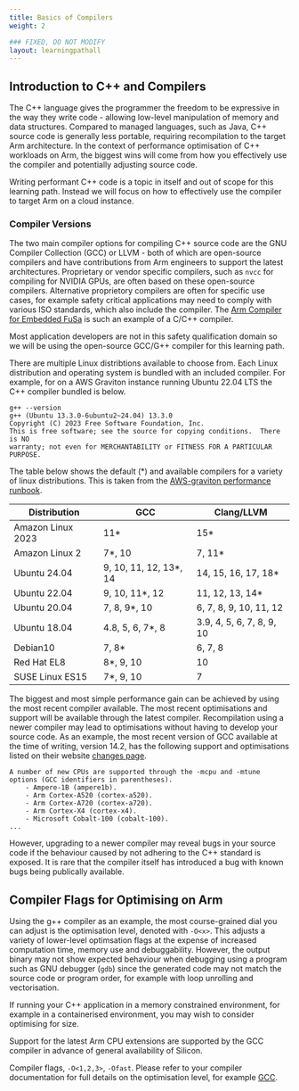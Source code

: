 ```yaml
---
title: Basics of Compilers 
weight: 2

### FIXED, DO NOT MODIFY
layout: learningpathall
---
```


## Introduction to C++ and Compilers

The C++ language gives the programmer the freedom to be expressive in the way they write code - allowing low-level manipulation of memory and data structures. Compared to managed languages, such as Java, C++ source code is generally less portable, requiring recompilation to the target Arm architecture. In the context of performance optimisation of C++ workloads on Arm, the biggest wins will come from how you effectively use the compiler and potentially adjusting source code. 

Writing performant C++ code is a topic in itself and out of scope for this learning path. Instead we will focus on how to effectively use the compiler to target Arm on a cloud instance. 

### Compiler Versions

The two main compiler options for compiling C++ source code are the GNU Compiler Collection (GCC) or LLVM - both of which are open-source compilers and have contributions from Arm engineers to support the latest architectures. Proprietary or vendor specific compilers, such as `nvcc` for compiling for NVIDIA GPUs, are often based on these open-source compilers. Alternative proprietory compilers are often for specific use cases, for example safety critical applications may need to comply with various ISO standards, which also include the compiler. The [Arm Compiler for Embedded FuSa](https://developer.arm.com/Tools%20and%20Software/Arm%20Compiler%20for%20Embedded%20FuSa) is such an example of a C/C++ compiler. 

Most application developers are not in this safety qualification domain so we will be using the open-source GCC/G++ compiler for this learning path. 

There are multiple Linux distribtions available to choose from. Each Linux distribution and operating system is bundled with an included compiler. For example, for on a AWS Graviton instance running Ubuntu 22.04 LTS the C++ compiler bundled is below. 

``` output
g++ --version
g++ (Ubuntu 13.3.0-6ubuntu2~24.04) 13.3.0
Copyright (C) 2023 Free Software Foundation, Inc.
This is free software; see the source for copying conditions.  There is NO
warranty; not even for MERCHANTABILITY or FITNESS FOR A PARTICULAR PURPOSE.

```

The table below shows the default (*) and available compilers for a variety of linux distributions. This is taken from the [AWS-graviton performance runbook](https://github.com/aws/aws-graviton-getting-started/blob/main/c-c%2B%2B.md).

Distribution    | GCC                  | Clang/LLVM
----------------|----------------------|-------------
Amazon Linux 2023  | 11*               | 15*
Amazon Linux 2  | 7*, 10               | 7, 11*
Ubuntu 24.04    | 9, 10, 11, 12, 13*, 14 | 14, 15, 16, 17, 18*
Ubuntu 22.04    | 9, 10, 11*, 12       | 11, 12, 13, 14*
Ubuntu 20.04    | 7, 8, 9*, 10         | 6, 7, 8, 9, 10, 11, 12
Ubuntu 18.04    | 4.8, 5, 6, 7*, 8     | 3.9, 4, 5, 6, 7, 8, 9, 10
Debian10        | 7, 8*                | 6, 7, 8
Red Hat EL8     | 8*, 9, 10            | 10
SUSE Linux ES15 | 7*, 9, 10            | 7


The biggest and most simple performance gain can be achieved by using the most recent compiler available. The most recent optimisations and support will be available through the latest compiler. Recompilation using a newer compiler may lead to optimisations without having to develop your source code. As an example, the most recent version of GCC available at the time of writing, version 14.2, has the following support and optimisations listed on their website [changes page](https://gcc.gnu.org/gcc-14/changes.html). 

```output
A number of new CPUs are supported through the -mcpu and -mtune options (GCC identifiers in parentheses).
    - Ampere-1B (ampere1b).
    - Arm Cortex-A520 (cortex-a520).
    - Arm Cortex-A720 (cortex-a720).
    - Arm Cortex-X4 (cortex-x4).
    - Microsoft Cobalt-100 (cobalt-100).
...
```

However, upgrading to a newer compiler may reveal bugs in your source code if the behaviour caused by not adhering to the C++ standard is exposed. It is rare that the compiler itself has introduced a bug with known bugs being publically available. 

## Compiler Flags for Optimising on Arm 

Using the g++ compiler as an example, the most course-grained dial you can adjust is the optimisation level, denoted with `-O<x>`. This adjusts a variety of lower-level optimsation flags at the expense of increased computation time, memory use and debuggability. However, the output binary may not show expected behaviour when debugging using a program such as GNU debugger (`gdb`) since the generated code may not match the source code or program order, for example with loop unrolling and vectorisation. 

If running your C++ application in a memory constrained environment, for example in a containerised environment, you may wish to consider optimising for size. 

Support for the latest Arm CPU extensions are supported by the GCC compiler in advance of general availability of Silicon. 

Compiler flags, `-O<1,2,3>`, `-Ofast`. Please refer to your compiler documentation for full details on the optimisation level, for example [GCC](https://gcc.gnu.org/onlinedocs/gcc-14.2.0/gcc/Optimize-Options.html).